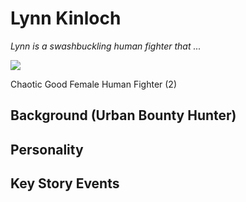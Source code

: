 # Lynn Kinloch

*Lynn is a swashbuckling human fighter that ...*

![](https://www.dropbox.com/s/s3kyynpqsysfr6h/lynnKinloch.png?raw=1)

Chaotic Good Female Human Fighter (2)

## Background (Urban Bounty Hunter)

## Personality

## Key Story Events
